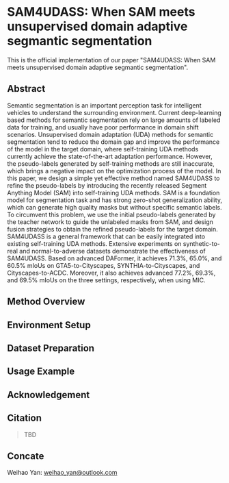 # SAM4UDASS: When SAM meets unsupervised domain adaptive segmantic segmentation

This is the official implementation of our paper "SAM4UDASS: When SAM meets unsupervised domain adaptive segmantic segmentation".

## Abstract

Semantic segmentation is an important perception task for intelligent vehicles to understand the surrounding environment. Current deep-learning based methods for semantic segmentation rely on large amounts of labeled data for training, and usually have poor performance in domain shift scenarios. Unsupervised domain adaptation (UDA) methods for semantic segmentation tend to reduce the domain gap and improve the performance of the model in the target domain, where self-training UDA methods currently achieve the state-of-the-art adaptation performance. However, the pseudo-labels generated by self-training methods are still inaccurate, which brings a negative impact on the optimization process of the model. In this paper, we design a simple yet effective method named SAM4UDASS to refine the pseudo-labels by introducing the recently released Segment Anything Model (SAM) into self-training UDA methods. SAM is a foundation model for segmentation task and has strong zero-shot generalization ability, which can generate high quality masks but without specific semantic labels. To circumvent this problem, we use the initial pseudo-labels generated by the teacher network to guide the unlabeled masks from SAM, and design fusion strategies to obtain the refined pseudo-labels for the target domain. SAM4UDASS is a general framework that can be easily integrated into existing self-training UDA methods. Extensive experiments on synthetic-to-real and normal-to-adverse datasets demonstrate the effectiveness of SAM4UDASS. Based on advanced DAFormer, it achieves 71.3%, 65.0%, and 60.5% mIoUs on GTA5-to-Cityscapes, SYNTHIA-to-Cityscapes, and Cityscapes-to-ACDC. Moreover, it also achieves advanced 77.2%, 69.3%, and 69.5% mIoUs on the three settings, respectively, when using MIC.

## Method Overview

## Environment Setup

## Dataset Preparation

## Usage Example

## Acknowledgement

## Citation

> TBD

## Concate

Weihao Yan: weihao_yan@outlook.com
